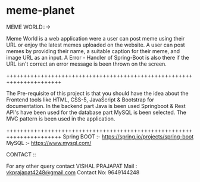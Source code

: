 # meme-planet

MEME WORLD::->

Meme World is a web application were a user can post meme using their URL or enjoy the latest memes uploaded on the website. 
A user can post memes by providing their name, a suitable caption for their meme, and image URL as an input.
A Error - Handler of Spring-Boot is also there if the URL isn't correct an error message is been thrown on the screen.


++++++++++++++++++++++++++++++++++++++++++++++++++++++++++++++++++++++

The Pre-requisite of this project is that you should have the idea about the Frontend tools like HTML, CSS-5, JavaScript & Bootstrap for documentation. 
In the backend part Java is been used Springboot & Rest API's have been used for the database part MySQL is been selected.
The MVC pattern is been used in the application.


++++++++++++++++++++++++++++++++++++++++++++++++++++++++++++++++++++++
Spring BOOT :- https://spring.io/projects/spring-boot
MySQL :- https://www.mysql.com/


CONTACT ::

For any other query contact VISHAL PRAJAPAT
Mail : vkprajapat4248@gmail.com
Contact No: 9649144248
